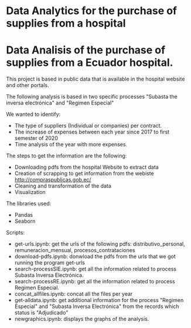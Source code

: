 # Data Analytics for the purchase of supplies from a hospital 

# Data Analisis of the purchase of supplies from a Ecuador hospital.

This project is based in public data that is available in the hospital website and other portals.

The following analysis is based in two specific processes "Subasta the inversa electrónica" and "Regimen Especial"

We wanted to identify:
 - The type of suppliers (Individual or companies) per contract.
 - The increase of expenses between each year since 2017 to first semester of 2020
 - Time analysis of the year with more expenses.
 
The steps to get the information are the following:
 - Downloading pdfs from the hospital Website to extract data
 - Creation of scrapping to get information from the webiste http://compraspublicas.gob.ec/
 - Cleaning and transformation of the data
 - Visualization
 

The libraries used:
 - Pandas
 - Seaborn
 
 Scripts:
 - get-urls.ipynb: get the urls of the following pdfs: distributivo_personal, remuneracion_mensual, procesos_contrataciones
 - download-pdfs.ipynb: donwload the pdfs from the urls that we got running the program get-urls 
 - search-processSIE.ipynb: get all the information related to process Subasta Inversa Electrónica.
 - search-processRE.ipynb: get all the information related to process Regimen Especial.
 - concat_allfiles.ipynb: concat all the files per year 
 - get-alldata.ipynb: get additional information for the process "Regimen Especial" and "Subasta Inversa Electrónica" from the records which status is "Adjudicado" 
 - newgraphics.ipynb: displays the graphs of the analysis.
 
